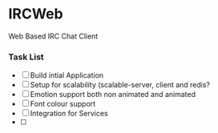 IRCWeb
======

Web Based IRC Chat Client

### Task List
- [ ] Build intial Application 
- [ ] Setup for scalability (scalable-server, client and redis?
- [ ] Emotion support both non animated and animated
- [ ] Font colour support
- [ ] Integration for Services
- [ ]
